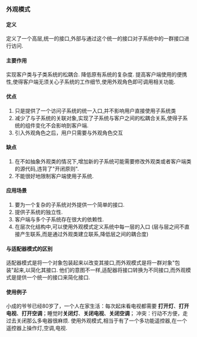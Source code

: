 ### 外观模式

#### 定义
定义了一个高层,统一的接口,外部与通过这个统一的接口对子系统中的一群接口进行访问.

#### 主要作用
实现客户类与子类系统的松耦合.
降低原有系统的复杂度.
提高客户端使用的便携性,使得客户端无须关心子系统的工作细节,使用外观角色即可调用相关功能.

#### 优点
1. 只是提供了一个访问子系统的统一入口,并不影响用户直接使用子系统类
2. 减少了与子系统的关联对象,实现了子系统与客户之间的松耦合关系,使得子系统的组件变化不会影响到客户端.
3. 引入外观角色之后，用户只需要与外观角色交互

#### 缺点
1. 在不如抽象外观类的情况下,增加新的子系统可能需要修改外观类或者客户端类的源代码,违背了"开闭原则".
2. 不能很好地限制客户端使用子系统.

#### 应用场景
1. 要为一个复杂的子系统对外提供一个简单的接口.
2. 提供子系统的独立性.
3. 客户端与多个子系统存在很大的依赖性.
4. 在层次化结构中,可以使用外观模式定义系统中每一层的入口
(层与层之间不直接产生联系,而是通过外观类建立联系,降低层之间的耦合度)

#### 与适配器模式的区别
适配器模式是将一个对象包装起来以改变其接口,而外观模式是将一群对象"包装"起来,以简化其接口.
他们的意图不一样,适配器将接口转换为不同接口,而外观模式是提供一个统一的接口来简化接口.

#### 使用例子
小成的爷爷已经80岁了，一个人在家生活：每次起床看电视都需要 **打开灯**、**打开电视**、**打开空调**；睡觉时**关闭灯**、**关闭电视**、**关闭空调**；
冲突：行动不方便，走过去关闭那么多电器很麻烦.
使用外观模式,相当于有了一个多功能遥控器,在一个遥控器上操作灯,空调,电视.
